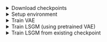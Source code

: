 <details><summary>Download checkpoints</summary>

1. Download checkpoint.pt from https://drive.google.com/file/d/1U9bVcLXmjtP1XW8gLwSG4-ILgvdedabK/view?usp=sharing
Put to:
```shell script
mlmi-lsgm/MNIST/
```

2. Download checkpoint_nll.pt from https://drive.google.com/file/d/1NEbX-nSWDixtS8LoB-RmyKNW8td_aXd1/view?usp=sharing
Put to:
```shell script
mlmi-lsgm/MNIST/vada
```

3. Download checkpoint.pt from https://drive.google.com/file/d/1zMAE9S0AmDLL8P8Qh5a8JTZGQFsbfu60/view?usp=sharing
Put to:
```shell script
mlmi-lsgm/save_dir/vae
```
</details>

<details><summary>Setup environment</summary>

```shell script
cd mlmi-lsgm
pip install -r requirements.txt
pip install blobfile
pip install torch==1.8.0+cu111 torchvision==0.9.0+cu111 torchaudio==0.8.0 -f https://download.pytorch.org/whl/torch_stable.html
```
</details>

<details><summary>Train VAE</summary>

```shell script
bash bash/unix/train_vae.sh
```
</details>

<details><summary>Train LSGM (using pretrained VAE)</summary>

```shell script
bash bash/unix/train_vada_from_vae.sh
```
</details>

<details><summary>Train LSGM from existing checkpoint </summary>

```shell script
bash bash/unix/train_vada_from_vada.sh
```
</details>